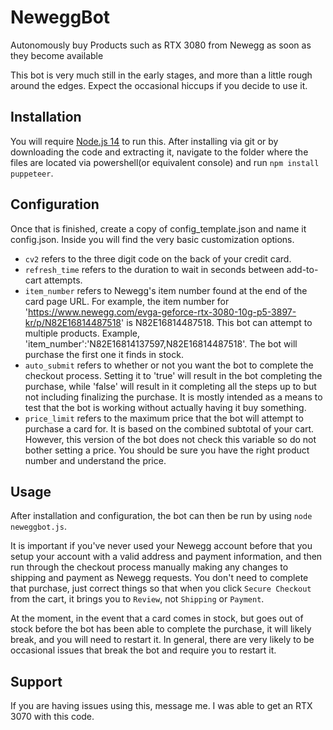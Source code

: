 # NeweggBot
Autonomously buy Products such as RTX 3080 from Newegg as soon as they become available

This bot is very much still in the early stages, and more than a little rough around the edges.  Expect the occasional hiccups if you decide to use it.

## Installation
You will require [Node.js 14](https://nodejs.org/en/) to run this.
After installing via git or by downloading the code and extracting it, navigate to the folder where the files are located via powershell(or equivalent console) and run `npm install puppeteer`.

## Configuration
Once that is finished, create a copy of config_template.json and name it config.json.  Inside you will find the very basic customization options.  
- `cv2` refers to the three digit code on the back of your credit card.  
- `refresh_time` refers to the duration to wait in seconds between add-to-cart attempts.  
- `item_number` refers to Newegg's item number found at the end of the card page URL.  For example, the item number for 'https://www.newegg.com/evga-geforce-rtx-3080-10g-p5-3897-kr/p/N82E16814487518' is N82E16814487518.  This bot can attempt to multiple products. Example, 'item_number':'N82E16814137597,N82E16814487518'. The bot will purchase the first one it finds in stock. 
- `auto_submit` refers to whether or not you want the bot to complete the checkout process.  Setting it to 'true' will result in the bot completing the purchase, while 'false' will result in it completing all the steps up to but not including finalizing the purchase.  It is mostly intended as a means to test that the bot is working without actually having it buy something.
- `price_limit` refers to the maximum price that the bot will attempt to purchase a card for.  It is based on the combined subtotal of your cart. However, this version of the bot does not check this variable so do not bother setting a price. You should be sure you have the right product number and understand the price.  

## Usage
After installation and configuration, the bot can then be run by using `node neweggbot.js`. 

It is important if you've never used your Newegg account before that you setup your account with a valid address and payment information, and then run through the checkout process manually making any changes to shipping and payment as Newegg requests.  You don't need to complete that purchase, just correct things so that when you click `Secure Checkout` from the cart, it brings you to `Review`, not `Shipping` or `Payment`.

At the moment, in the event that a card comes in stock, but goes out of stock before the bot has been able to complete the purchase, it will likely break, and you will need to restart it.  In general, there are very likely to be occasional issues that break the bot and require you to restart it.

## Support
If you are having issues using this, message me. I was able to get an RTX 3070 with this code. 
